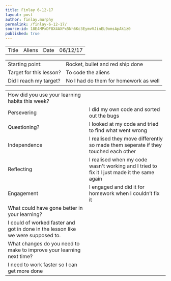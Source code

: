 ```yaml
---
title: Finlay 6-12-17
layout: post
author: finlay.murphy
permalink: /finlay-6-12-17/
source-id: 18E4MPxDF8X4AXPx5Nh6Kc3EymvVJinEL9omsApAk1z0
published: true
---
```

<table>
  <tr>
    <td>Title</td>
    <td>Aliens</td>
    <td>Date</td>
    <td>06/12/17</td>
  </tr>
</table>


<table>
  <tr>
    <td>Starting point:</td>
    <td>Rocket, bullet and red ship done </td>
  </tr>
  <tr>
    <td>Target for this lesson?</td>
    <td>To code the aliens </td>
  </tr>
  <tr>
    <td>Did I reach my target? </td>
    <td>No I had do them for homework as well</td>
  </tr>
</table>


<table>
  <tr>
    <td>How did you use your learning habits this week?</td>
    <td></td>
  </tr>
  <tr>
    <td>Persevering</td>
    <td>I did my own code and sorted out the bugs </td>
  </tr>
  <tr>
    <td>Questioning?</td>
    <td>I looked at my code and tried to find what went wrong </td>
  </tr>
  <tr>
    <td>Independence</td>
    <td>I realised they move differently so made them seperate if they touched each other</td>
  </tr>
  <tr>
    <td>Reflecting</td>
    <td>I realised when my code wasn't working and I tried to fix it I just made it the same again</td>
  </tr>
  <tr>
    <td>Engagement</td>
    <td>I engaged and did it for homework when I couldn’t fix it</td>
  </tr>
  <tr>
    <td>What could have gone better in your learning?</td>
    <td></td>
  </tr>
  <tr>
    <td>I could of worked faster and got in done in the lesson like we were supposed to.</td>
    <td></td>
  </tr>
  <tr>
    <td>What changes do you need to make to improve your learning next time?</td>
    <td></td>
  </tr>
  <tr>
    <td>I need to work faster so I can get more done</td>
    <td></td>
  </tr>
</table>


